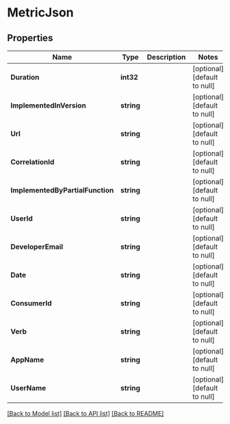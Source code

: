 # MetricJson

## Properties
Name | Type | Description | Notes
------------ | ------------- | ------------- | -------------
**Duration** | **int32** |  | [optional] [default to null]
**ImplementedInVersion** | **string** |  | [optional] [default to null]
**Url** | **string** |  | [optional] [default to null]
**CorrelationId** | **string** |  | [optional] [default to null]
**ImplementedByPartialFunction** | **string** |  | [optional] [default to null]
**UserId** | **string** |  | [optional] [default to null]
**DeveloperEmail** | **string** |  | [optional] [default to null]
**Date** | **string** |  | [optional] [default to null]
**ConsumerId** | **string** |  | [optional] [default to null]
**Verb** | **string** |  | [optional] [default to null]
**AppName** | **string** |  | [optional] [default to null]
**UserName** | **string** |  | [optional] [default to null]

[[Back to Model list]](../README.md#documentation-for-models) [[Back to API list]](../README.md#documentation-for-api-endpoints) [[Back to README]](../README.md)

